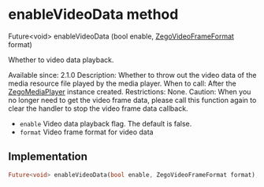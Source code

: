 


# enableVideoData method








Future&lt;void> enableVideoData
(bool enable, [ZegoVideoFrameFormat](../../zego_uikit_prebuilt_live_audio_room/ZegoVideoFrameFormat.md) format)





<p>Whether to video data playback.</p>
<p>Available since: 2.1.0
Description: Whether to throw out the video data of the media resource file played by the media player.
When to call: After the <a href="../../zego_uikit_prebuilt_live_audio_room/ZegoMediaPlayer-class.md">ZegoMediaPlayer</a> instance created.
Restrictions: None.
Caution: When you no longer need to get the video frame data, please call this function again to clear the handler to stop the video frame data callback.</p>
<ul>
<li><code>enable</code> Video data playback flag. The default is false.</li>
<li><code>format</code> Video frame format for video data</li>
</ul>



## Implementation

```dart
Future<void> enableVideoData(bool enable, ZegoVideoFrameFormat format);
```







